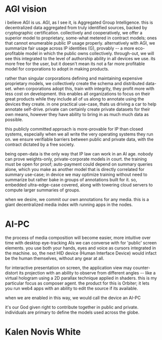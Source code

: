 # AGI vision

i believe AGI is us.  AGI, as I see it, is Aggregated Group Intelligence. this is decentralized data aggregated from truly identified sources, backed by cryptographic certification. collectively and cooperatively, we offer a superior model to proprietary, some-what metered in contract models; ones that cannot enumerable public IP usage properly. alternatively with AGI, we summarize fair usage across IP identities (G), provably -- a more eco-profitable model in which the public owns collectively. through-out, we will see this integrated to the level of authorship ability in all devices we use.  its more free for the user, but it doesn't mean its not a far more profitable model for corporations to adopt in making products.

rather than singular corporations defining and maintaining expensive proprietary models, we collectively create the schema and distributed data-set.  when corporations adopt this, train with integrity, they profit more with less cost on development.  this enables all organizations to focus on their great products while they include all of us along to annotate using the devices they create.  in one practical use-case, thats us driving a car to help annotate self-drive.  private can certainly
create private datasets for their own means, however they have ability to bring in as much much data as possible.

this publicly committed approach is more-provable for IP than closed systems, especially when we all write the very operating systems they run on. we ensure verifiable barriers between public and private data, with the contract dictated by a free society.

being open-data is the only way that IP law can work in an AI age.  nobody can prove weights-only, private-corporate models in court.  the training must be open for proof; auto-payment could depend on summary queries alone, which you make as another model that is directly correlated for summary use-case; in device we may optimize training without need to summarize but rather bake in groups of annotations built for it.  so, embedded ultra-edge-case covered, along with towering cloud servers to compute larger summaries of groups.

when we desire, we commit our own annotations for any media. this is a giant decentralized media index with running apps in the nodes.

# AI-PC
the process of media composition will become easier, more intuitive over time with desktop eye-tracking AIs we can converse with for 'public' screen elements.  you use both your hands, eyes and voice as cursors integrated in the machine.  so, the next HID device (Human Interface Device)
would infact be the human themselves, without any gear at all.

for interactive presentation on screen, the application view may counter-distort its projection with an ability to observe from different angles -- like a virtual hologram using a 2D parallax technique applied in shaders. this is my particular focus as composer agent.  the product for this is Orbiter; it lets you run web4 apps with an ability to edit the source if its available.

when we are enabled in this way, we would call the device an AI-PC

it's our God given right to contribute together in public and private. individuals are primary to define the models used across the globe.

# Kalen Novis White